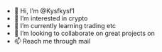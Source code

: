 - 👋 Hi, I’m @Kysfkysf1
- 👀 I’m interested in crypto
- 🌱 I’m currently learning trading etc
- 💞️ I’m looking to collaborate on great projects on
- 📫 Reach me through mail

<!---
Kysfkysf1/Kysfkysf1 is a ✨ special ✨ repository because its `README.md` (this file) appears on your GitHub profile.
You can click the Preview link to take a look at your changes.
--->
